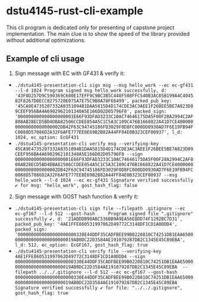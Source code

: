 # dstu4145-rust-cli-example

This cli program is dedicated only for presenting of capstone project implementation. The main clue is to show the speed of the library provided without additional optimizations.

## Example of cli usage

1) Sign message with EC with GF431 & verify it:
* `./dstu4145-presentation-cli sign msg --msg hello_work --ec ec-gf431 --l-d 1024
Program signed msg hello_work successfully, d: '43F0D257D9C590369C680E17EFF9C9BC3B5C448F508FFC540B3AC85B199A4C404582F8267D0ECC0275720E075A7E75C9B0A78F66499', packed_pub_key: '45CA9E4735207332A8351094B1DAA5815D4D174CDE3AC3AEE1F26BEE5BE7A823D89CEEF956BA4A6902962101340A5E166D02D05796F0', packed_sign: '000000000000000000001E66F93DFAD3233C10AC74646175DA5F00F28A2994C2AF808AB28ECD5BD4DBA82506CCDEE854A5C1C5A3C109C476B1668822A41D7CE40000000000000000000002DB42F63C94745186FD3029F0D8FC000DD0930AD7F6E19FB94FC0088D57086D2A32F6AFE777EE8E69B2B82A44FF84E0B323CEF00937', l_d: 1024, ec_option: EcGF431`
* `./dstu4145-presentation-cli verify msg --verifying-key 45CA9E4735207332A8351094B1DAA5815D4D174CDE3AC3AEE1F26BEE5BE7A823D89CEEF956BA4A6902962101340A5E166D02D05796F0 --sign 000000000000000000001E66F93DFAD3233C10AC74646175DA5F00F28A2994C2AF808AB28ECD5BD4DBA82506CCDEE854A5C1C5A3C109C476B1668822A41D7CE40000000000000000000002DB42F63C94745186FD3029F0D8FC000DD0930AD7F6E19FB94FC0088D57086D2A32F6AFE777EE8E69B2B82A44FF84E0B323CEF00937 --msg hello_work --l-d 1024 --ec ec-gf431
Signature verified successfully ✔️ for msg: "hello_work", gost_hash_flag: false`
2) Sign message with GOST hash function & verify it:
* `./dstu4145-presentation-cli sign file --filepath .gitignore --ec ec-gf167 --l-d 512 --gost-hash    
Program signed file ".gitignore" successfully ✔️, d: '21ADDDB98ABC536BB9A9EA56E8DD74F1292BC7D31', packed_pub_key: '4AE1FFE860531997062D49772C3148DF1CD1A0DDD4', packed_sign: '0000000000000000000000330E44DDF35CADFBEE99B0220810C74251DB1EAA65000000000000000000000019AB0DC22D3584AE191079287DB2C1345E45C89EBA', l_d: 512, ec_option: EcGF167, gost_hash_flag: true`
* `./dstu4145-presentation-cli verify file --verifying-key 4AE1FFE860531997062D49772C3148DF1CD1A0DDD4
  --sign 0000000000000000000000330E44DDF35CADFBEE99B0220810C74251DB1EAA65000000000000000000000019AB0DC22D3584AE191079287DB2C1345E45C89EBA  --filepath ../../.gitignore --l-d 512 --ec ec-gf167 --gost-hash
0000000000000000000000330E44DDF35CADFBEE99B0220810C74251DB1EAA65000000000000000000000019AB0DC22D3584AE191079287DB2C1345E45C89EBA
Signature verified successfully ✔️ for file: "../../.gitignore", gost_hash_flag: true`

